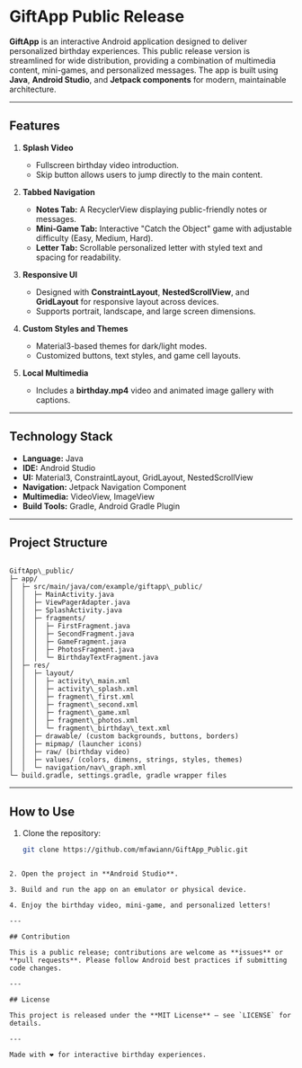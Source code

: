 # GiftApp Public Release 

**GiftApp** is an interactive Android application designed to deliver personalized birthday experiences. This public release version is streamlined for wide distribution, providing a combination of multimedia content, mini-games, and personalized messages. The app is built using **Java**, **Android Studio**, and **Jetpack components** for modern, maintainable architecture.

---

## Features

1. **Splash Video**  
   - Fullscreen birthday video introduction.
   - Skip button allows users to jump directly to the main content.

2. **Tabbed Navigation**  
   - **Notes Tab:** A RecyclerView displaying public-friendly notes or messages.  
   - **Mini-Game Tab:** Interactive "Catch the Object" game with adjustable difficulty (Easy, Medium, Hard).  
   - **Letter Tab:** Scrollable personalized letter with styled text and spacing for readability.

3. **Responsive UI**  
   - Designed with **ConstraintLayout**, **NestedScrollView**, and **GridLayout** for responsive layout across devices.  
   - Supports portrait, landscape, and large screen dimensions.  

4. **Custom Styles and Themes**  
   - Material3-based themes for dark/light modes.  
   - Customized buttons, text styles, and game cell layouts.  

5. **Local Multimedia**  
   - Includes a **birthday.mp4** video and animated image gallery with captions.  

---

## Technology Stack

- **Language:** Java  
- **IDE:** Android Studio  
- **UI:** Material3, ConstraintLayout, GridLayout, NestedScrollView  
- **Navigation:** Jetpack Navigation Component  
- **Multimedia:** VideoView, ImageView  
- **Build Tools:** Gradle, Android Gradle Plugin  

---

## Project Structure

```

GiftApp\_public/
├─ app/
│  ├─ src/main/java/com/example/giftapp\_public/
│  │  ├─ MainActivity.java
│  │  ├─ ViewPagerAdapter.java
│  │  ├─ SplashActivity.java
│  │  ├─ fragments/
│  │  │  ├─ FirstFragment.java
│  │  │  ├─ SecondFragment.java
│  │  │  ├─ GameFragment.java
│  │  │  ├─ PhotosFragment.java
│  │  │  └─ BirthdayTextFragment.java
│  ├─ res/
│  │  ├─ layout/
│  │  │  ├─ activity\_main.xml
│  │  │  ├─ activity\_splash.xml
│  │  │  ├─ fragment\_first.xml
│  │  │  ├─ fragment\_second.xml
│  │  │  ├─ fragment\_game.xml
│  │  │  ├─ fragment\_photos.xml
│  │  │  └─ fragment\_birthday\_text.xml
│  │  ├─ drawable/ (custom backgrounds, buttons, borders)
│  │  ├─ mipmap/ (launcher icons)
│  │  ├─ raw/ (birthday video)
│  │  ├─ values/ (colors, dimens, strings, styles, themes)
│  │  └─ navigation/nav\_graph.xml
└─ build.gradle, settings.gradle, gradle wrapper files

````

---

## How to Use

1. Clone the repository:  
   ```bash
   git clone https://github.com/mfawiann/GiftApp_Public.git
````

2. Open the project in **Android Studio**.

3. Build and run the app on an emulator or physical device.

4. Enjoy the birthday video, mini-game, and personalized letters!

---

## Contribution

This is a public release; contributions are welcome as **issues** or **pull requests**. Please follow Android best practices if submitting code changes.

---

## License

This project is released under the **MIT License** – see `LICENSE` for details.

---

Made with ❤️ for interactive birthday experiences.
